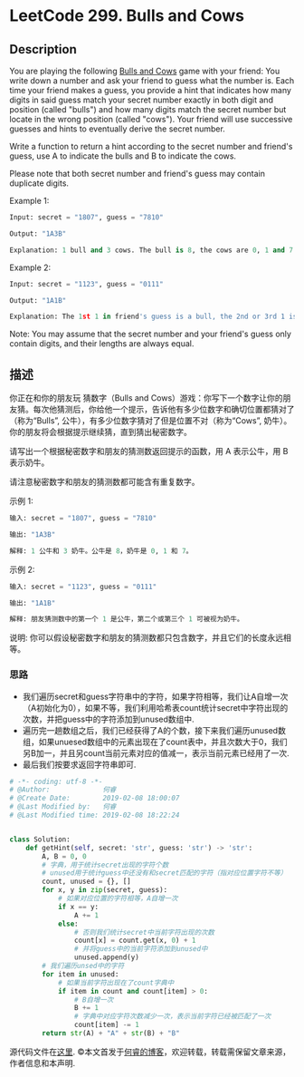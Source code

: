 # LeetCode 299. Bulls and Cows

## Description

You are playing the following [Bulls and Cows](https://en.wikipedia.org/wiki/Bulls_and_Cows) game with your friend: You write down a number and ask your friend to guess what the number is. Each time your friend makes a guess, you provide a hint that indicates how many digits in said guess match your secret number exactly in both digit and position (called "bulls") and how many digits match the secret number but locate in the wrong position (called "cows"). Your friend will use successive guesses and hints to eventually derive the secret number.

Write a function to return a hint according to the secret number and friend's guess, use A to indicate the bulls and B to indicate the cows. 

Please note that both secret number and friend's guess may contain duplicate digits.

Example 1:

```py
Input: secret = "1807", guess = "7810"

Output: "1A3B"

Explanation: 1 bull and 3 cows. The bull is 8, the cows are 0, 1 and 7.
```

Example 2:

```py
Input: secret = "1123", guess = "0111"

Output: "1A1B"

Explanation: The 1st 1 in friend's guess is a bull, the 2nd or 3rd 1 is a cow.
```

Note: You may assume that the secret number and your friend's guess only contain digits, and their lengths are always equal.

## 描述

你正在和你的朋友玩 猜数字（Bulls and Cows）游戏：你写下一个数字让你的朋友猜。每次他猜测后，你给他一个提示，告诉他有多少位数字和确切位置都猜对了（称为“Bulls”, 公牛），有多少位数字猜对了但是位置不对（称为“Cows”, 奶牛）。你的朋友将会根据提示继续猜，直到猜出秘密数字。

请写出一个根据秘密数字和朋友的猜测数返回提示的函数，用 A 表示公牛，用 B 表示奶牛。

请注意秘密数字和朋友的猜测数都可能含有重复数字。

示例 1:

```py
输入: secret = "1807", guess = "7810"

输出: "1A3B"

解释: 1 公牛和 3 奶牛。公牛是 8，奶牛是 0, 1 和 7。
```

示例 2:

```py
输入: secret = "1123", guess = "0111"

输出: "1A1B"

解释: 朋友猜测数中的第一个 1 是公牛，第二个或第三个 1 可被视为奶牛。
```

说明: 你可以假设秘密数字和朋友的猜测数都只包含数字，并且它们的长度永远相等。

### 思路

* 我们遍历secret和guess字符串中的字符，如果字符相等，我们让A自增一次（A初始化为0），如果不等，我们利用哈希表count统计secret中字符出现的次数，并把guess中的字符添加到unused数组中.
* 遍历完一趟数组之后，我们已经获得了A的个数，接下来我们遍历unused数组，如果unuesed数组中的元素出现在了count表中，并且次数大于0，我们另B加一，并且另count当前元素对应的值减一，表示当前元素已经用了一次.
* 最后我们按要求返回字符串即可.

```py
# -*- coding: utf-8 -*-
# @Author:             何睿
# @Create Date:        2019-02-08 18:00:07
# @Last Modified by:   何睿
# @Last Modified time: 2019-02-08 18:22:24


class Solution:
    def getHint(self, secret: 'str', guess: 'str') -> 'str':
        A, B = 0, 0
        # 字典，用于统计secret出现的字符个数
        # unused用于统计guess中还没有和secret匹配的字符（指对应位置字符不等）
        count, unused = {}, []
        for x, y in zip(secret, guess):
            # 如果对应位置的字符相等，A自增一次
            if x == y:
                A += 1
            else:
                # 否则我们统计secret中当前字符出现的次数
                count[x] = count.get(x, 0) + 1
                # 并将guess中的当前字符添加到unused中
                unused.append(y)
        # 我们遍历unsed中的字符
        for item in unused:
            # 如果当前字符出现在了count字典中
            if item in count and count[item] > 0:
                # B自增一次
                B += 1
                # 字典中对应字符次数减少一次，表示当前字符已经被匹配了一次
                count[item] -= 1
        return str(A) + "A" + str(B) + "B"
```
源代码文件在[这里](https://github.com/ruicore/Algorithm/blob/master/Leetcode/2019-02-08-299-Bulls-and-Cows.py).
©本文首发于[何睿的博客](https://www.ruicore.cn/leetcode-299-bulls-and-cows/)，欢迎转载，转载需保留文章来源，作者信息和本声明.
